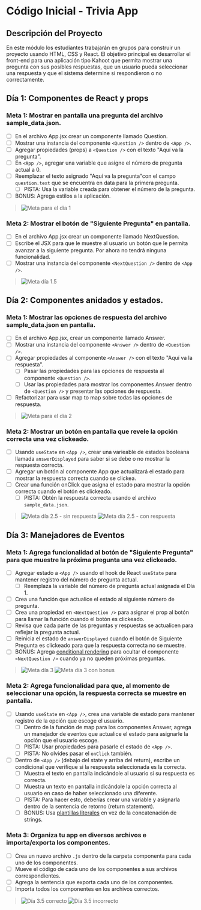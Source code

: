# Código Inicial - Trivia App 

## Descripción del Proyecto

En este módulo los estudiantes trabajarán en grupos para construir un proyecto usando HTML, CSS y React. El objetivo principal es desarrollar el front-end para una aplicación tipo Kahoot que permita mostrar una pregunta con sus posibles respuestas, que un usuario pueda seleccionar una respuesta y que el sistema determine si respondieron o no correctamente. 


## Día 1: Componentes de React y props

### Meta 1: Mostrar en pantalla una pregunta del archivo sample_data.json.

- [ ] En el archivo App.jsx crear un componente llamado Question.
- [ ] Mostrar una instancia del componente `<Question />` dentro de `<App />`.
- [ ] Agregar propiedades (props) a `<Question />` con el texto "Aquí va la pregunta".
- [ ] En `<App />`, agregar una variable que asigne el número de pregunta actual a 0.
- [ ] Reemplazar el texto asignado "Aquí va la pregunta"con el campo `question.text` que se encuentra en data para la primera pregunta.
  - [ ] PISTA: Usa la variable creada para obtener el número de la pregunta.
- [ ] BONUS: Agrega estilos a la aplicación.

>![Meta para el día 1](https://i.imgur.com/eTZAXGk.png)

### Meta 2: Mostrar el botón de "Siguiente Pregunta" en pantalla.

- [ ] En el archivo App.jsx crear un componente llamado NextQuestion.
- [ ] Escribe el JSX para que le muestre al usuario un botón que le permita avanzar a la siguiente pregunta. Por ahora no tendrá ninguna funcionalidad.
- [ ] Mostrar una instancia del componente `<NextQuestion />` dentro de `<App />`.

>![Meta día 1.5](https://i.imgur.com/o4MzPjL.png)


## Día 2: Componentes anidados y estados. 

### Meta 1: Mostrar las opciones de respuesta del archivo sample_data.json en pantalla.

- [ ] En el archivo App.jsx, crear un componente llamado Answer.
- [ ] Mostrar una instancia del componente `<Answer />` dentro de `<Question />`.
- [ ] Agregar propiedades al componente `<Answer />` con el texto "Aquí va la respuesta".
  - [ ] Pasar las propiedades para las opciones de respuesta al componente `<Question />`.
  - [ ] Usar las propiedades para mostrar los componentes Answer dentro de `<Question />` y presentar las opciones de respuesta.
- [ ] Refactorizar para usar map to map sobre todas las opciones de respuesta.

>![Meta para el día 2](https://i.imgur.com/VpA8eRc.png)

### Meta 2: Mostrar un botón en pantalla que revele la opción correcta una vez clickeado.

- [ ] Usando `useState` en `<App />`, crear una varieable de estados booleana llamada `answerDisplayed` para saber si se debe o no mostrar la respuesta correcta.
- [ ] Agregar un botón al componente App que actualizará el estado para mostrar la respuesta correcta cuando se clickea.
- [ ] Crear una función onClick que asigna el estado para mostrar la opción correcta cuando el botón es clickeado. 
  - [ ] PISTA: Obtén la respuesta correcta usando el archivo `sample_data.json`.

>![Meta día 2.5 - sin respuesta](https://i.imgur.com/JI6GroE.png)
>![Meta día 2.5 - con respuesta](https://i.imgur.com/rufYX84.png)


## Día 3: Manejadores de Eventos

### Meta 1: Agrega funcionalidad al botón de "Siguiente Pregunta" para que muestre la próxima pregunta una vez clickeado.

- [ ] Agregar estado a `<App />` usando el hook de React `useState` para mantener registro del número de pregunta actual.
  - [ ] Reemplaza la variable del número de pregunta actual asignada el Día 1.
- [ ] Crea una función que actualice el estado al siguiente número de pregunta.
- [ ] Crea una propiedad en `<NextQuestion />` para asignar el prop al botón para llamar la función cuando el botón es clickeado. 
- [ ] Revisa que cada parte de las preguntas y respuestas se actualicen para reflejar la pregunta actual.
- [ ] Reinicia el estado de `answerDisplayed` cuando el botón de Siguiente Pregunta es clickeado para que la respuesta correcta no se muestre. 
- [ ] BONUS: Agrega [conditional rendering](https://reactjs.org/docs/conditional-rendering.html) para ocultar el componente `<NextQuestion />` cuando ya no queden próximas preguntas.

>![Meta día 3](https://i.imgur.com/fetraPF.png)
>![Meta día 3 con bonus](https://i.imgur.com/GruM8g2.png)

### Meta 2: Agrega funcionalidad para que, al momento de seleccionar una opción, la respuesta correcta se muestre en pantalla.

- [ ] Usando `useState` en `<App />`, crea una variable de estado para mantener registro de la opción que escoge el usuario.
  - [ ] Dentro de la función de map para los componentes Answer, agrega un manejador de eventos que actualice el estado para asignarle la opción que el usuario escoge.
  - [ ] PISTA: Usar propiedades para pasarle el estado de `<App />`.
  - [ ] PISTA: No olvides pasar el `onClick` también.
- [ ] Dentro de `<App />` (debajo del state y arriba del return), escribe un condicional que verifique si la respuesta seleccionada es la correcta.
  - [ ] Muestra el texto en pantalla indicándole al usuario si su respuesta es correcta.
  - [ ] Muestra un texto en pantalla indicándole la opción correcta al usuario en caso de haber seleccionado una diferente.
  - [ ] PISTA: Para hacer esto, deberías crear una variable y asignarla dentro de la sentencia de retorno (return statement).
  - [ ] BONUS: Usa [plantillas literales](https://developer.mozilla.org/en-US/docs/Web/JavaScript/Reference/Template_literals) en vez de la concatenación de strings.

### Meta 3: Organiza tu app en diversos archivos e importa/exporta los componentes.

- [ ] Crea un nuevo archivo `.js` dentro de la carpeta componenta para cada uno de los componentes.
- [ ] Mueve  el código de cada uno de los componentes a sus archivos correspondientes.
- [ ] Agrega la sentencia que exporta cada uno de los componentes. 
- [ ] Importa todos los componentes en los archivos correctos.

>![Día 3.5 correcto](https://i.imgur.com/HC7M6LH.png)
>![Día 3.5 incorrecto](https://i.imgur.com/DWQu3bb.png)
